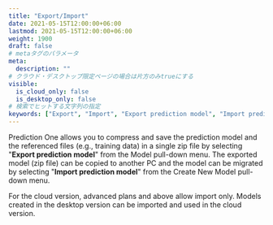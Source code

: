 ```yaml
---
title: "Export/Import"
date: 2021-05-15T12:00:00+06:00
lastmod: 2021-05-15T12:00:00+06:00
weight: 1900
draft: false
# metaタグのパラメータ
meta:
  description: ""
# クラウド・デスクトップ限定ページの場合は片方のみtrueにする
visible:
  is_cloud_only: false
  is_desktop_only: false
# 検索でヒットする文字列の指定
keywords: ["Export", "Import", "Export prediction model", "Import prediction model"]
---
```


Prediction One allows you to compress and save the prediction model and the referenced files (e.g., training data) in a single zip file by selecting "**Export prediction model**" from the Model pull-down menu. The exported model (zip file) can be copied to another PC and the model can be migrated by selecting "**Import prediction model**" from the Create New Model pull-down menu.

For the cloud version, advanced plans and above allow import only. Models created in the desktop version can be imported and used in the cloud version.
